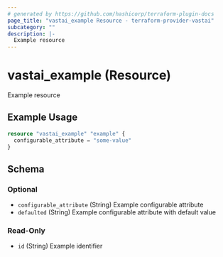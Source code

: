 ```yaml
---
# generated by https://github.com/hashicorp/terraform-plugin-docs
page_title: "vastai_example Resource - terraform-provider-vastai"
subcategory: ""
description: |-
  Example resource
---
```


# vastai_example (Resource)

Example resource

## Example Usage

```terraform
resource "vastai_example" "example" {
  configurable_attribute = "some-value"
}
```

<!-- schema generated by tfplugindocs -->
## Schema

### Optional

- `configurable_attribute` (String) Example configurable attribute
- `defaulted` (String) Example configurable attribute with default value

### Read-Only

- `id` (String) Example identifier
